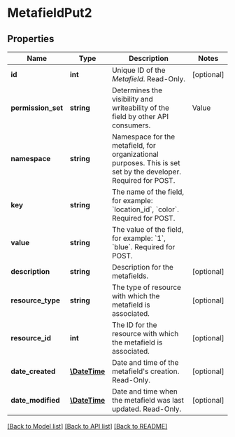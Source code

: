 # MetafieldPut2

## Properties
Name | Type | Description | Notes
------------ | ------------- | ------------- | -------------
**id** | **int** | Unique ID of the *Metafield*. Read-Only. | [optional] 
**permission_set** | **string** | Determines the visibility and writeability of the field by other API consumers.  |Value|Description |-|-| |&#x60;app_only&#x60;|Private to the app that owns the field| |&#x60;read&#x60;|Visible to other API consumers| |&#x60;write&#x60;|Open for reading and writing by other API consumers| |&#x60;read_and_sf_access&#x60;|Visible to other API consumers, including on storefront| |&#x60;write_and_sf_access&#x60;|Open for reading and writing by other API consumers, including on storefront| | 
**namespace** | **string** | Namespace for the metafield, for organizational purposes. This is set set by the developer. Required for POST. | 
**key** | **string** | The name of the field, for example: &#x60;location_id&#x60;, &#x60;color&#x60;. Required for POST. | 
**value** | **string** | The value of the field, for example: &#x60;1&#x60;, &#x60;blue&#x60;. Required for POST. | 
**description** | **string** | Description for the metafields. | [optional] 
**resource_type** | **string** | The type of resource with which the metafield is associated. | [optional] 
**resource_id** | **int** | The ID for the resource with which the metafield is associated. | [optional] 
**date_created** | [**\DateTime**](\DateTime.md) | Date and time of the metafield&#x27;s creation. Read-Only. | [optional] 
**date_modified** | [**\DateTime**](\DateTime.md) | Date and time when the metafield was last updated. Read-Only. | [optional] 

[[Back to Model list]](../../README.md#documentation-for-models) [[Back to API list]](../../README.md#documentation-for-api-endpoints) [[Back to README]](../../README.md)

